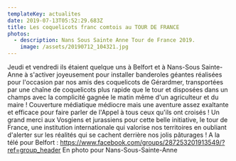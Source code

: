 ```yaml
---
templateKey: actualites
date: 2019-07-13T05:52:29.683Z
title: Les coquelicots franc comtois au TOUR DE FRANCE
photos:
  - description: Nans Sous Sainte Anne Tour de France 2019.
    image: /assets/20190712_104321.jpg
---
```

Jeudi et vendredi ils étaient quelque uns à Belfort et à Nans-Sous Sainte-Anne à s'activer joyeusement pour installer banderoles géantes réalisées pour l'occasion par nos amis des coquelicots de Gérardmer, transportées par une chaîne de coquelicots plus rapide que le tour et disposées dans un champs  avec la complicité gagnée le matin même d'un agriculteur et du maire ! Couverture médiatique médiocre mais une aventure assez exaltante et efficace pour faire parler de l'Appel à tous ceux qu'ils ont croisés ! Un grand merci aux Vosgiens et jurassiens pour cette belle initiative, le tour de France, une institution internationale qui valorise nos territoires en oubliant d'alerter sur les réalités qui se cachent derrière nos jolis pâturages !
A la télé pour Belfort :
https://www.facebook.com/groups/287253201913549/?ref=group_header
En photo pour Nans-Sous-Sainte-Anne 

